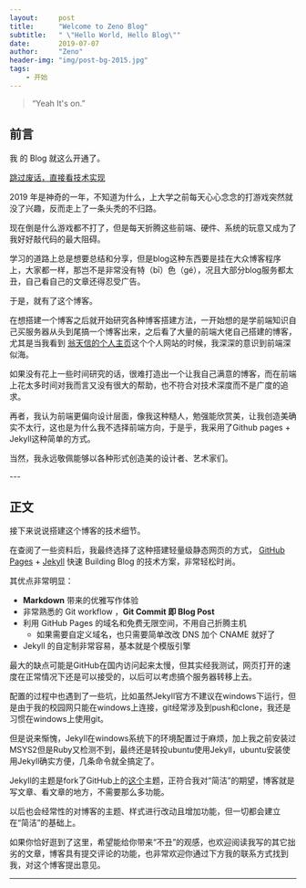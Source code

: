 ```yaml
---
layout:     post
title:      "Welcome to Zeno Blog"
subtitle:   " \"Hello World, Hello Blog\""
date:       2019-07-07 
author:     "Zeno"
header-img: "img/post-bg-2015.jpg"
tags:
    - 开始
---
```



> “Yeah It's on.”


## 前言

我 的 Blog 就这么开通了。

[跳过废话，直接看技术实现 ](#build)



2019 年是神奇的一年，不知道为什么，上大学之前每天心心念念的打游戏突然就没了兴趣，反而走上了一条头秃的不归路。

现在倒是什么游戏都不打了，但是每天折腾这些前端、硬件、系统的玩意又成为了我好好敲代码的最大阻碍。


学习的道路上总是想要总结和分享，但是blog这种东西要是挂在大众博客程序上，大家都一样，那岂不是非常没有特（bī）色（gé），况且大部分blog服务都太丑，自己看自己的文章还得忍受广告。

于是，就有了这个博客。



在想搭建一个博客之后就开始研究各种博客搭建方法，一开始想的是学前端知识自己买服务器从头到尾搞一个博客出来，之后看了大量的前端大佬自己搭建的博客，尤其是当我看到 [翁天信的个人主页](https://www.dandyweng.com/)这个个人网站的时候，我深深的意识到前端深似海。

如果没有花上一些时间研究的话，很难打造出一个让我自己满意的博客，而在前端上花太多时间对我而言又没有很大的帮助，也不符合对技术深度而不是广度的追求。

再者，我认为前端更偏向设计层面，像我这种糙人，勉强能欣赏美，让我创造美确实不太行，这也是为什么我不选择前端方向，于是乎，我采用了Github pages + Jekyll这种简单的方式。

当然，我永远敬佩能够以各种形式创造美的设计者、艺术家们。
<p id = "build"></p>
---

## 正文

接下来说说搭建这个博客的技术细节。

在查阅了一些资料后，我最终选择了这种搭建轻量级静态网页的方式， [GitHub Pages](https://pages.github.com/) + [Jekyll](http://jekyllrb.com/) 快速 Building Blog 的技术方案，非常轻松时尚。

其优点非常明显：

* **Markdown** 带来的优雅写作体验
* 非常熟悉的 Git workflow ，**Git Commit 即 Blog Post**
* 利用 GitHub Pages 的域名和免费无限空间，不用自己折腾主机
	* 如果需要自定义域名，也只需要简单改改 DNS 加个 CNAME 就好了
* Jekyll 的自定制非常容易，基本就是个模版引擎

最大的缺点可能是GitHub在国内访问起来太慢，但其实经我测试，网页打开的速度在正常情况下还是可以接受的，以后可以考虑搞个服务器转移上去。

配置的过程中也遇到了一些坑，比如虽然Jekyll官方不建议在windows下运行，但是由于我的校园网只能在windows上连接，git经常涉及到push和clone，我还是习惯在windows上使用git。

但是说来惭愧，Jekyll在windows系统下的环境配置过于麻烦，加上我之前安装过MSYS2但是Ruby又检测不到，最终还是转投ubuntu使用Jekyll，ubuntu安装使用Jekyll确实方便，几条命令就全搞定了。

Jekyll的主题是fork了GitHub上的[这个](https://github.com/Huxpro/huxpro.github.io)主题，正符合我对“简洁”的期望，博客就是写文章、看文章的地方，不需要那么多功能。

以后也会经常性的对博客的主题、样式进行改动且增加功能，但一切都会建立在“简洁”的基础上。

如果你恰好逛到了这里，希望能给你带来“不丑”的观感，也欢迎阅读我写的其它拙劣的文章，博客具有提交评论的功能，也非常欢迎你通过下方我的联系方式找到我，对这个博客提出意见。


---
